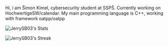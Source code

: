 Hi, i am Šimon Kimel, cybersecurity student at SSPŠ.
Currently working on HochwertigeSW/calendar.
My main programming language is C++, working with framework oatpp/oatpp

![JerrySB03's Stats](https://github-readme-stats.vercel.app/api?username=JerrySB03&theme=vue-dark&show_icons=true&hide_border=true&count_private=true)

![JerrySB03's Streak](https://github-readme-streak-stats.herokuapp.com/?user=JerrySB03&theme=vue-dark&hide_border=true)


<!--
**JerrySB03/JerrySB03** is a ✨ _special_ ✨ repository because its `README.md` (this file) appears on your GitHub profile.

Here are some ideas to get you started:

- 🔭 I’m currently working on ...
- 🌱 I’m currently learning ...
- 👯 I’m looking to collaborate on ...
- 🤔 I’m looking for help with ...
- 💬 Ask me about ...
- 📫 How to reach me: ...
- 😄 Pronouns: ...
- ⚡ Fun fact: ...
-->
